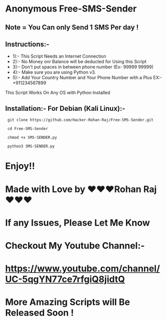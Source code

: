 # Anonymous Free-SMS-Sender 

## Note = You Can only Send 1 SMS Per day !

## Instructions:-
- 1):-   This Script Needs an Internet Connection
- 2):-   No Money onr Balance will be deducted for Using this Script
- 3):-   Don't put spaces in between phone number (Ex- 99999 99999)
- 4):-   Make sure you are using Python v3.
- 5):-   Add Your Country Number and Your Phone Number with a Plus EX:-  +911234567899

This Script Works On Any OS with Python Installed

## Installation:-  For Debian (Kali Linux):-

```
 git clone https://github.com/Hacker-Rohan-Raj/Free-SMS-Sender.git

```
```
 cd Free-SMS-Sender
```
```
 chmod +x SMS-SENDER.py
```
```
 python3 SMS-SENDER.py
 ```


# Enjoy!!

# Made with Love by ❤️❤️❤️Rohan Raj❤️❤️❤️

# If any Issues, Please Let Me Know

# Checkout My Youtube Channel:-  

# https://www.youtube.com/channel/UC-5qgYN77ce7rfgiQ8jidtQ

# More Amazing Scripts will Be Released Soon !
